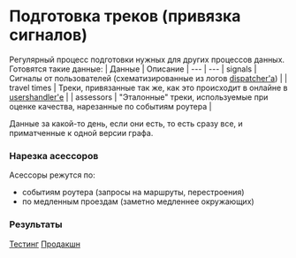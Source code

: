 # Подготовка треков (привязка сигналов)

Регулярный процесс подготовки нужных для других процессов данных. Готовятся такие данные:
| Данные | Описание |
--- | ---
| signals | Сигналы от пользователей (схематизированные из логов [dispatcher'а](/arc/trunk/arcadia/maps/analyzer/services/jams_analyzer/modules/dispatcher)) |
| travel times | Треки, привязанные так же, как это происходит в онлайне в [usershandler'е](/arc/trunk/arcadia/maps/analyzer/services/jams_analyzer/modules/usershandler) |
| assessors | "Эталонные" треки, используемые при оценке качества, нарезанные по событиям роутера |

Данные за какой-то день, если они есть, то есть сразу все, и приматченные к одной версии графа.

### Нарезка асессоров

Асессоры режутся по:
- событиям роутера (запросы на маршруты, перестроения)
- по медленным проездам (заметно медленнее окружающих)

### Результаты

[Тестинг](https://yt.yandex-team.ru/hahn/navigation?path=//home/maps/jams/testing/data)
[Продакшн](https://yt.yandex-team.ru/hahn/navigation?path=//home/maps/jams/production/data)
